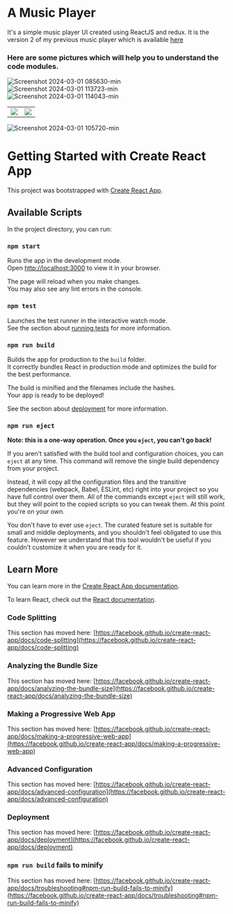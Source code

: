 # A Music Player
It's a simple music player UI created using ReactJS and redux. It is the version 2 of my previous music player which is available [here](https://github.com/Super7000/My-Second-UI)
<h3>Here are some pictures which will help you to understand the code modules.</h3>

![Screenshot 2024-03-01 085630-min](https://github.com/Super7000/A-Music-Player/assets/86580414/8206d7a6-1616-4c67-8c2c-2a549b42738b)
![Screenshot 2024-03-01 113723-min](https://github.com/Super7000/A-Music-Player/assets/86580414/0dbfc646-b832-402d-b76e-9f687ef80ee3.png)
![Screenshot 2024-03-01 114043-min](https://github.com/Super7000/A-Music-Player/assets/86580414/0313909c-b4cc-4da0-89f3-5b24c48eb1ca.png)

<table>
  <tr>
    <td>      
      <img src="https://github.com/Super7000/A-Music-Player/assets/86580414/2e7b5cd2-4eae-4ffd-b3dd-2be93085831a.png">
    </td>
    <td>
      <img src="https://github.com/Super7000/A-Music-Player/assets/86580414/c3cae993-3683-48b1-936a-bcd0cc1e8b1a.png">
    </td>
  </tr>
</table>

![Screenshot 2024-03-01 105720-min](https://github.com/Super7000/A-Music-Player/assets/86580414/4a520cd4-d50d-45e3-b51b-3efb9173889b.png)


# Getting Started with Create React App

This project was bootstrapped with [Create React App](https://github.com/facebook/create-react-app).

## Available Scripts

In the project directory, you can run:

### `npm start`

Runs the app in the development mode.\
Open [http://localhost:3000](http://localhost:3000) to view it in your browser.

The page will reload when you make changes.\
You may also see any lint errors in the console.

### `npm test`

Launches the test runner in the interactive watch mode.\
See the section about [running tests](https://facebook.github.io/create-react-app/docs/running-tests) for more information.

### `npm run build`

Builds the app for production to the `build` folder.\
It correctly bundles React in production mode and optimizes the build for the best performance.

The build is minified and the filenames include the hashes.\
Your app is ready to be deployed!

See the section about [deployment](https://facebook.github.io/create-react-app/docs/deployment) for more information.

### `npm run eject`

**Note: this is a one-way operation. Once you `eject`, you can't go back!**

If you aren't satisfied with the build tool and configuration choices, you can `eject` at any time. This command will remove the single build dependency from your project.

Instead, it will copy all the configuration files and the transitive dependencies (webpack, Babel, ESLint, etc) right into your project so you have full control over them. All of the commands except `eject` will still work, but they will point to the copied scripts so you can tweak them. At this point you're on your own.

You don't have to ever use `eject`. The curated feature set is suitable for small and middle deployments, and you shouldn't feel obligated to use this feature. However we understand that this tool wouldn't be useful if you couldn't customize it when you are ready for it.

## Learn More

You can learn more in the [Create React App documentation](https://facebook.github.io/create-react-app/docs/getting-started).

To learn React, check out the [React documentation](https://reactjs.org/).

### Code Splitting

This section has moved here: [https://facebook.github.io/create-react-app/docs/code-splitting](https://facebook.github.io/create-react-app/docs/code-splitting)

### Analyzing the Bundle Size

This section has moved here: [https://facebook.github.io/create-react-app/docs/analyzing-the-bundle-size](https://facebook.github.io/create-react-app/docs/analyzing-the-bundle-size)

### Making a Progressive Web App

This section has moved here: [https://facebook.github.io/create-react-app/docs/making-a-progressive-web-app](https://facebook.github.io/create-react-app/docs/making-a-progressive-web-app)

### Advanced Configuration

This section has moved here: [https://facebook.github.io/create-react-app/docs/advanced-configuration](https://facebook.github.io/create-react-app/docs/advanced-configuration)

### Deployment

This section has moved here: [https://facebook.github.io/create-react-app/docs/deployment](https://facebook.github.io/create-react-app/docs/deployment)

### `npm run build` fails to minify

This section has moved here: [https://facebook.github.io/create-react-app/docs/troubleshooting#npm-run-build-fails-to-minify](https://facebook.github.io/create-react-app/docs/troubleshooting#npm-run-build-fails-to-minify)
